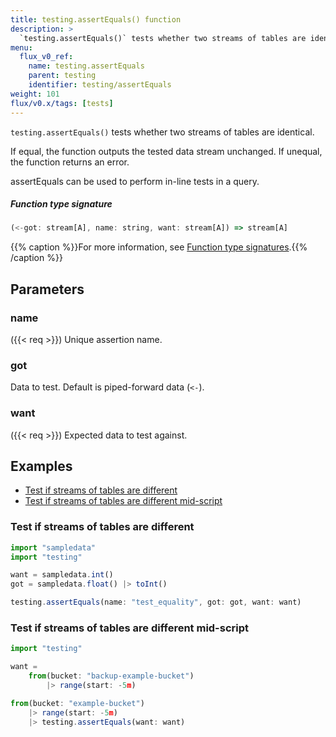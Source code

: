 ```yaml
---
title: testing.assertEquals() function
description: >
  `testing.assertEquals()` tests whether two streams of tables are identical.
menu:
  flux_v0_ref:
    name: testing.assertEquals
    parent: testing
    identifier: testing/assertEquals
weight: 101
flux/v0.x/tags: [tests]
---
```


<!------------------------------------------------------------------------------

IMPORTANT: This page was generated from comments in the Flux source code. Any
edits made directly to this page will be overwritten the next time the
documentation is generated. 

To make updates to this documentation, update the function comments above the
function definition in the Flux source code:

https://github.com/influxdata/flux/blob/master/stdlib/testing/testing.flux#L61-L61

Contributing to Flux: https://github.com/influxdata/flux#contributing
Fluxdoc syntax: https://github.com/influxdata/flux/blob/master/docs/fluxdoc.md

------------------------------------------------------------------------------->

`testing.assertEquals()` tests whether two streams of tables are identical.

If equal, the function outputs the tested data stream unchanged.
If unequal, the function returns an error.

assertEquals can be used to perform in-line tests in a query.

##### Function type signature

```js
(<-got: stream[A], name: string, want: stream[A]) => stream[A]
```

{{% caption %}}For more information, see [Function type signatures](/flux/v0/function-type-signatures/).{{% /caption %}}

## Parameters

### name
({{< req >}})
Unique assertion name.



### got

Data to test. Default is piped-forward data (`<-`).



### want
({{< req >}})
Expected data to test against.




## Examples

- [Test if streams of tables are different](#test-if-streams-of-tables-are-different)
- [Test if streams of tables are different mid-script](#test-if-streams-of-tables-are-different-mid-script)

### Test if streams of tables are different

```js
import "sampledata"
import "testing"

want = sampledata.int()
got = sampledata.float() |> toInt()

testing.assertEquals(name: "test_equality", got: got, want: want)

```


### Test if streams of tables are different mid-script

```js
import "testing"

want =
    from(bucket: "backup-example-bucket")
        |> range(start: -5m)

from(bucket: "example-bucket")
    |> range(start: -5m)
    |> testing.assertEquals(want: want)

```


